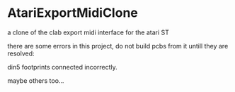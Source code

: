 # AtariExportMidiClone
 a clone of the clab export midi interface for the atari ST

 there are some errors in this project, do not build pcbs from it untill they are resolved:

din5 footprints connected incorrectly.

maybe others too...
